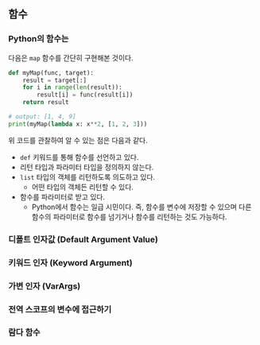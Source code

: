 ## 함수

### Python의 함수는

다음은 `map` 함수를 간단히 구현해본 것이다.

```python
def myMap(func, target):
    result = target[:]
    for i in range(len(result)):
        result[i] = func(result[i])
    return result

# output: [1, 4, 9]
print(myMap(lambda x: x**2, [1, 2, 3]))
```

위 코드를 관찰하여 알 수 있는 점은 다음과 같다.

- `def` 키워드를 통해 함수를 선언하고 있다.
- 리턴 타입과 파라미터 타입을 정의하지 않는다.
- `list` 타입의 객체를 리턴하도록 의도하고 있다.
  - 어떤 타입의 객체든 리턴할 수 있다.
- 함수를 파라미터로 받고 있다.
  - Python에서 함수는 일급 시민이다. 즉,
  함수를 변수에 저장할 수 있으며
  다른 함수의 파라미터로 함수를 넘기거나
  함수를 리턴하는 것도 가능하다.

### 디폴트 인자값 (Default Argument Value)

### 키워드 인자 (Keyword Argument)

### 가변 인자 (VarArgs)

### 전역 스코프의 변수에 접근하기

### 람다 함수